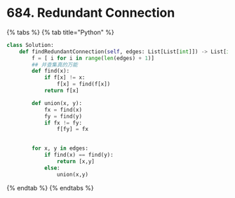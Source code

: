 # 684. Redundant Connection

{% tabs %}
{% tab title="Python" %}
```python
class Solution:
    def findRedundantConnection(self, edges: List[List[int]]) -> List[int]:
        f = [ i for i in range(len(edges) + 1)]
        ## 并查集真的万能
        def find(x):
            if f[x] != x:
                f[x] = find(f[x])
            return f[x]

        def union(x, y):
            fx = find(x)
            fy = find(y)
            if fx != fy:
                f[fy] = fx
        

        for x, y in edges:
            if find(x) == find(y):
                return [x,y]
            else:
                union(x,y)

```
{% endtab %}
{% endtabs %}

